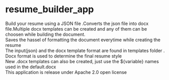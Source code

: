 # resume_builder_app
Build your resume using a JSON file .Converts the json file into docx file.Multiple docx templates can be created and any of them can be choosen while building the document.
<br>
Saves the hassel of formatting the document everytime while creating the resume 
<br>
The input(json) and the docx template format are found in templates folder .
Docx format is used to determine the final resume style 
<br>
New .docx templates can also be created, just use the ${variable} names used in the default.docx
<br>
This application is release under Apache 2.0 open license 
